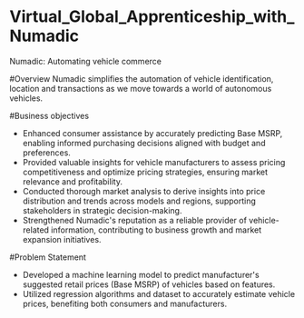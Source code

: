 # Virtual_Global_Apprenticeship_with_Numadic
Numadic: Automating vehicle commerce

#Overview
Numadic simplifies the automation of vehicle identification, location and transactions as we move towards a world of autonomous vehicles.

#Business objectives
- Enhanced consumer assistance by accurately predicting Base MSRP, enabling informed purchasing decisions aligned with budget and preferences.
- Provided valuable insights for vehicle manufacturers to assess pricing competitiveness and optimize pricing strategies, ensuring market relevance and profitability.
- Conducted thorough market analysis to derive insights into price distribution and trends across models and regions, supporting stakeholders in strategic decision-making.
- Strengthened Numadic's reputation as a reliable provider of vehicle-related information, contributing to business growth and market expansion initiatives.

#Problem Statement
- Developed a machine learning model to predict manufacturer's suggested retail prices (Base MSRP) of vehicles based on features.
- Utilized regression algorithms and dataset to accurately estimate vehicle prices, benefiting both consumers and manufacturers.
